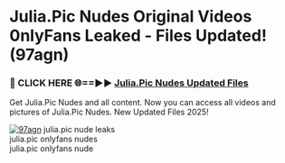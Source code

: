 # Julia.Pic Nudes Original Videos 0nlyFans Leaked - Files Updated! (97agn)

<h3>🔴 CLICK HERE 🌐==►► <a href="https://tinyurl.com/yc6ubb5a" rel="nofollow">Julia.Pic Nudes Updated Files</a></h3>

Get Julia.Pic Nudes and all content. Now you can access all videos and pictures of Julia.Pic Nudes. New Updated Files 2025!

[![97agn](https://i.imgur.com/7eu0CRL.gif)](https://tinyurl.com/yc6ubb5a)
julia.pic nude leaks<br>
julia.pic onlyfans nudes<br>
julia.pic onlyfans nude